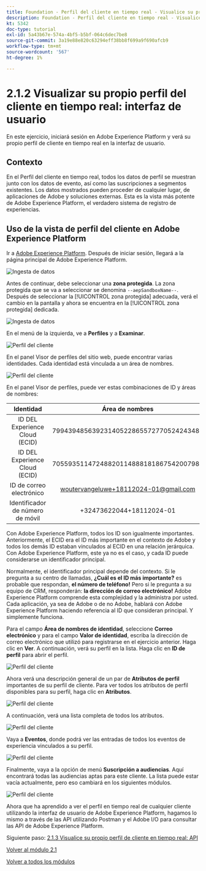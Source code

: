 ```yaml
---
title: Foundation - Perfil del cliente en tiempo real - Visualice su propio perfil del cliente en tiempo real - IU
description: Foundation - Perfil del cliente en tiempo real - Visualice su propio perfil del cliente en tiempo real - IU
kt: 5342
doc-type: tutorial
exl-id: 5a43b67e-574a-4bf5-b5bf-064c6dec7be8
source-git-commit: 3a19e88e820c63294eff38bb8f699a9f690afcb9
workflow-type: tm+mt
source-wordcount: '567'
ht-degree: 1%

---
```


# 2.1.2 Visualizar su propio perfil del cliente en tiempo real: interfaz de usuario

En este ejercicio, iniciará sesión en Adobe Experience Platform y verá su propio perfil de cliente en tiempo real en la interfaz de usuario.

## Contexto

En el Perfil del cliente en tiempo real, todos los datos de perfil se muestran junto con los datos de evento, así como las suscripciones a segmentos existentes. Los datos mostrados pueden proceder de cualquier lugar, de aplicaciones de Adobe y soluciones externas. Esta es la vista más potente de Adobe Experience Platform, el verdadero sistema de registro de experiencias.

## Uso de la vista de perfil del cliente en Adobe Experience Platform

Ir a [Adobe Experience Platform](https://experience.adobe.com/platform). Después de iniciar sesión, llegará a la página principal de Adobe Experience Platform.

![Ingesta de datos](../../datacollection/module1.2/images/home.png)

Antes de continuar, debe seleccionar una **zona protegida**. La zona protegida que se va a seleccionar se denomina ``--aepSandboxName--``. Después de seleccionar la [!UICONTROL zona protegida] adecuada, verá el cambio en la pantalla y ahora se encuentra en la [!UICONTROL zona protegida] dedicada.

![Ingesta de datos](../../datacollection/module1.2/images/sb1.png)

En el menú de la izquierda, ve a **Perfiles** y a **Examinar**.

![Perfil del cliente](./images/homemenu.png)

En el panel Visor de perfiles del sitio web, puede encontrar varias identidades. Cada identidad está vinculada a un área de nombres.

![Perfil del cliente](./images/identities.png)

En el panel Visor de perfiles, puede ver estas combinaciones de ID y áreas de nombres:

| Identidad | Área de nombres |
|:-------------:| :---------------:|
| ID DEL Experience Cloud (ECID) | 79943948563923140522865572770524243489 |
| ID DEL Experience Cloud (ECID) | 70559351147248820114888181867542007989 |
| ID de correo electrónico | woutervangeluwe+18112024-01@gmail.com |
| Identificador de número de móvil | +32473622044+18112024-01 |

Con Adobe Experience Platform, todos los ID son igualmente importantes. Anteriormente, el ECID era el ID más importante en el contexto de Adobe y todos los demás ID estaban vinculados al ECID en una relación jerárquica. Con Adobe Experience Platform, este ya no es el caso, y cada ID puede considerarse un identificador principal.

Normalmente, el identificador principal depende del contexto. Si le pregunta a su centro de llamadas, **¿Cuál es el ID más importante?** es probable que respondan, **el número de teléfono!** Pero si le pregunta a su equipo de CRM, responderán: **la dirección de correo electrónico!** Adobe Experience Platform comprende esta complejidad y la administra por usted. Cada aplicación, ya sea de Adobe o de no Adobe, hablará con Adobe Experience Platform haciendo referencia al ID que consideran principal. Y simplemente funciona.

Para el campo **Área de nombres de identidad**, seleccione **Correo electrónico** y para el campo **Valor de identidad**, escriba la dirección de correo electrónico que utilizó para registrarse en el ejercicio anterior. Haga clic en **Ver**. A continuación, verá su perfil en la lista. Haga clic en **ID de perfil** para abrir el perfil.

![Perfil del cliente](./images/popupecid.png)

Ahora verá una descripción general de un par de **Atributos de perfil** importantes de su perfil de cliente. Para ver todos los atributos de perfil disponibles para su perfil, haga clic en **Atributos**.

![Perfil del cliente](./images/profile.png)

A continuación, verá una lista completa de todos los atributos.

![Perfil del cliente](./images/profilattr.png)

Vaya a **Eventos**, donde podrá ver las entradas de todos los eventos de experiencia vinculados a su perfil.

![Perfil del cliente](./images/profileee.png)

Finalmente, vaya a la opción de menú **Suscripción a audiencias**. Aquí encontrará todas las audiencias aptas para este cliente. La lista puede estar vacía actualmente, pero eso cambiará en los siguientes módulos.

![Perfil del cliente](./images/profileseg.png)

Ahora que ha aprendido a ver el perfil en tiempo real de cualquier cliente utilizando la interfaz de usuario de Adobe Experience Platform, hagamos lo mismo a través de las API utilizando Postman y el Adobe I/O para consultar las API de Adobe Experience Platform.

Siguiente paso: [2.1.3 Visualice su propio perfil de cliente en tiempo real: API](./ex3.md)

[Volver al módulo 2.1](./real-time-customer-profile.md)

[Volver a todos los módulos](../../../overview.md)

